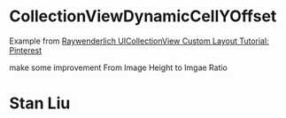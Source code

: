 # CollectionViewDynamicCellYOffset

Example from [Raywenderlich UICollectionView Custom Layout Tutorial: Pinterest](https://www.raywenderlich.com/107439/uicollectionview-custom-layout-tutorial-pinterest)

make some improvement From Image Height to Imgae Ratio

# Stan Liu

